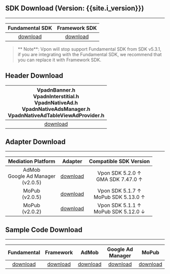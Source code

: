 ## SDK Download (Version: {{site.i_version}})
---

Fundamental SDK<br>| Framework SDK <br>|
:-------------: | :------------:|
[download][1]   | [download][2] |

> ** Note**: Vpon will stop support Fundamental SDK from SDK v5.3.1, if you are integrating with the Fundamental SDK, we recommend that you can replace it with Framework SDK.


<!-- > **Note**:

>* You can choose either fundamental SDK or framework SDK for ad integration. If using Framework SDK, you don't have to reference necessary frameworks, one by one, and it's lighter than fundamental SDK. -->

<!-- >**Note:** You might receive an alert (ITMS-90809) from App Store if you are using the latest Vpon SDK. It won't cause any impact on the ad serving and the result of the review currently. Vpon will deliver a new version of SDK to figure it out asap. -->

## Header Download

|VpadnBanner.h <br> VpadnInterstitial.h <br> VpadnNativeAd.h <br> VpadnNativeAdsManager.h <br> VpadnNativeAdTableViewAdProvider.h |
|:-------------:|
|[download][3]|



## Adapter Download
---

| Mediation Platform | Adapter | Compatible SDK Version|
|:------------------:|:-------:|:---:|
| AdMob <br> Google Ad Manager <br> (v2.0.5) | [download][4] | Vpon SDK 5.2.0 ↑ <br> GMA SDK 7.47.0 ↑ | 
| MoPub <br> (v2.0.5)| [download][14] | Vpon SDK 5.1.7 ↑  <br> MoPub SDK 5.13.0 ↑ |
| MoPub <br> (v2.0.2)| [download][5] | Vpon SDK 5.1.1 ↑  <br> MoPub SDK 5.12.0 ↓ |

<!-- | Smatto | [download][12] | | -->



 
## Sample Code Download
---

| Fundamental   | Framework     | AdMob         | Google Ad Manager | MoPub          |
|:-------------:|:-------------:|:-------------:|:-----------------:|:--------------:|
| [download][6] | [download][7] | [download][8] | [download][9]     | [download][11] |

<!-- 
Smaato        |
:-------------:|
[download][13]| -->

[1]: https://m.vpon.com/sdk/VponSDK-iOS/ios-vpadn-sdk-v5.3.0-20210702-2107030143-4b49ddf.a
[2]: https://m.vpon.com/sdk/ios/VpadnSDKiOS-5.3.0.zip

[3]: https://github.com/vpon-sdk/Vpon-mobile-ios-examples/tree/master/FundamentalExample/Headers
[4]: https://github.com/vpon-sdk/Vpon-mobile-ios-examples/tree/master/Adapter/AdMobAdapter
[5]: https://github.com/vpon-sdk/Vpon-mobile-ios-examples/tree/master/Adapter/MopubCustomEvents-2.0.2
[6]: https://github.com/vpon-sdk/Vpon-mobile-ios-examples/tree/master/FundamentalExample
[7]: https://github.com/vpon-sdk/Vpon-mobile-ios-examples/tree/master/FrameworkExample
[8]: https://github.com/vpon-sdk/Vpon-mobile-ios-examples/tree/master/Mediation/AdMobExample
[9]: https://github.com/vpon-sdk/Vpon-mobile-ios-examples/tree/master/Mediation/DFPExample

[11]: https://github.com/vpon-sdk/Vpon-mobile-ios-examples/tree/master/Mediation/MoPubExample
[12]: https://github.com/vpon-sdk/Vpon-mobile-ios-examples/tree/master/Adapter/SOMAVpadnPlugin
[13]: https://github.com/vpon-sdk/Vpon-mobile-ios-examples/tree/master/Mediation/SmaatoSample/
[14]: https://github.com/vpon-sdk/Vpon-mobile-ios-examples/tree/master/Adapter/MopubCustomEvents-2.0.5